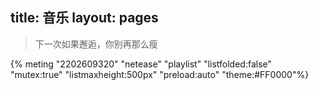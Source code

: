 ﻿title: 音乐
layout: pages
---
>下一次如果邂逅，你别再那么瘦


{% meting "2202609320" "netease" "playlist" "listfolded:false" "mutex:true" "listmaxheight:500px" "preload:auto" "theme:#FF0000"%}
